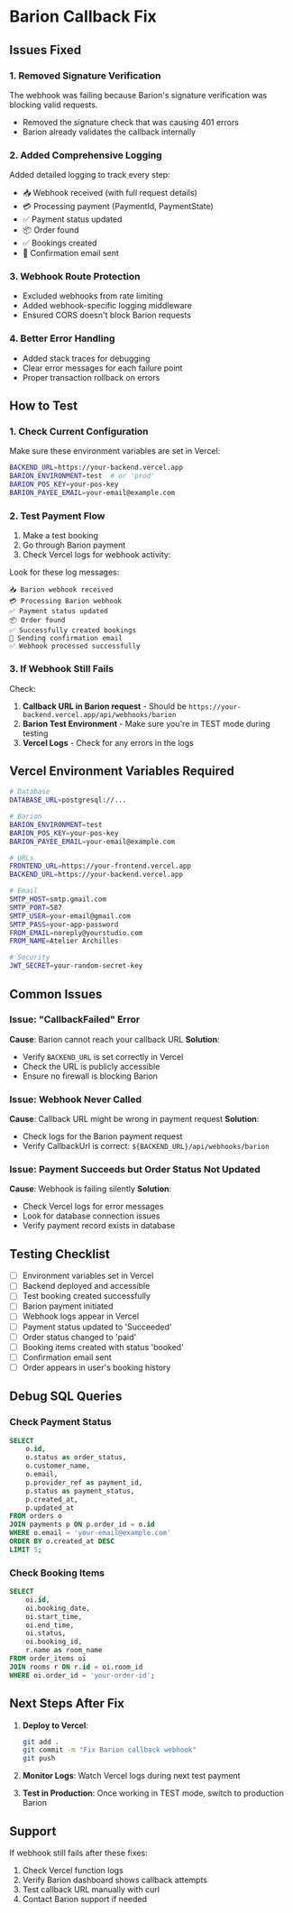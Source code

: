 # Barion Callback Fix

## Issues Fixed

### 1. **Removed Signature Verification**
The webhook was failing because Barion's signature verification was blocking valid requests.
- Removed the signature check that was causing 401 errors
- Barion already validates the callback internally

### 2. **Added Comprehensive Logging**
Added detailed logging to track every step:
- 📥 Webhook received (with full request details)
- 💳 Processing payment (PaymentId, PaymentState)
- ✅ Payment status updated
- 📦 Order found
- ✅ Bookings created
- 📧 Confirmation email sent

### 3. **Webhook Route Protection**
- Excluded webhooks from rate limiting
- Added webhook-specific logging middleware
- Ensured CORS doesn't block Barion requests

### 4. **Better Error Handling**
- Added stack traces for debugging
- Clear error messages for each failure point
- Proper transaction rollback on errors

## How to Test

### 1. Check Current Configuration

Make sure these environment variables are set in Vercel:

```bash
BACKEND_URL=https://your-backend.vercel.app
BARION_ENVIRONMENT=test  # or 'prod'
BARION_POS_KEY=your-pos-key
BARION_PAYEE_EMAIL=your-email@example.com
```

### 2. Test Payment Flow

1. Make a test booking
2. Go through Barion payment
3. Check Vercel logs for webhook activity:

Look for these log messages:
```
📥 Barion webhook received
💳 Processing Barion webhook
✅ Payment status updated
📦 Order found
✅ Successfully created bookings
📧 Sending confirmation email
✅ Webhook processed successfully
```

### 3. If Webhook Still Fails

Check:
1. **Callback URL in Barion request** - Should be `https://your-backend.vercel.app/api/webhooks/barion`
2. **Barion Test Environment** - Make sure you're in TEST mode during testing
3. **Vercel Logs** - Check for any errors in the logs

## Vercel Environment Variables Required

```bash
# Database
DATABASE_URL=postgresql://...

# Barion
BARION_ENVIRONMENT=test
BARION_POS_KEY=your-pos-key
BARION_PAYEE_EMAIL=your-email@example.com

# URLs
FRONTEND_URL=https://your-frontend.vercel.app
BACKEND_URL=https://your-backend.vercel.app

# Email
SMTP_HOST=smtp.gmail.com
SMTP_PORT=587
SMTP_USER=your-email@gmail.com
SMTP_PASS=your-app-password
FROM_EMAIL=noreply@yourstudio.com
FROM_NAME=Atelier Archilles

# Security
JWT_SECRET=your-random-secret-key
```

## Common Issues

### Issue: "CallbackFailed" Error
**Cause**: Barion cannot reach your callback URL
**Solution**: 
- Verify `BACKEND_URL` is set correctly in Vercel
- Check the URL is publicly accessible
- Ensure no firewall is blocking Barion

### Issue: Webhook Never Called
**Cause**: Callback URL might be wrong in payment request
**Solution**:
- Check logs for the Barion payment request
- Verify CallbackUrl is correct: `${BACKEND_URL}/api/webhooks/barion`

### Issue: Payment Succeeds but Order Status Not Updated
**Cause**: Webhook is failing silently
**Solution**:
- Check Vercel logs for error messages
- Look for database connection issues
- Verify payment record exists in database

## Testing Checklist

- [ ] Environment variables set in Vercel
- [ ] Backend deployed and accessible
- [ ] Test booking created successfully
- [ ] Barion payment initiated
- [ ] Webhook logs appear in Vercel
- [ ] Payment status updated to 'Succeeded'
- [ ] Order status changed to 'paid'
- [ ] Booking items created with status 'booked'
- [ ] Confirmation email sent
- [ ] Order appears in user's booking history

## Debug SQL Queries

### Check Payment Status
```sql
SELECT 
    o.id,
    o.status as order_status,
    o.customer_name,
    o.email,
    p.provider_ref as payment_id,
    p.status as payment_status,
    p.created_at,
    p.updated_at
FROM orders o
JOIN payments p ON p.order_id = o.id
WHERE o.email = 'your-email@example.com'
ORDER BY o.created_at DESC
LIMIT 5;
```

### Check Booking Items
```sql
SELECT 
    oi.id,
    oi.booking_date,
    oi.start_time,
    oi.end_time,
    oi.status,
    oi.booking_id,
    r.name as room_name
FROM order_items oi
JOIN rooms r ON r.id = oi.room_id
WHERE oi.order_id = 'your-order-id';
```

## Next Steps After Fix

1. **Deploy to Vercel**:
   ```bash
   git add .
   git commit -m "Fix Barion callback webhook"
   git push
   ```

2. **Monitor Logs**: Watch Vercel logs during next test payment

3. **Test in Production**: Once working in TEST mode, switch to production Barion

## Support

If webhook still fails after these fixes:
1. Check Vercel function logs
2. Verify Barion dashboard shows callback attempts
3. Test callback URL manually with curl
4. Contact Barion support if needed

